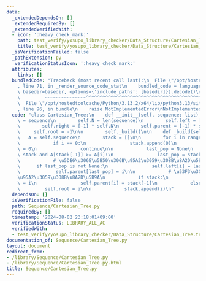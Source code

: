 ```yaml
---
data:
  _extendedDependsOn: []
  _extendedRequiredBy: []
  _extendedVerifiedWith:
  - icon: ':heavy_check_mark:'
    path: test_verify/yosupo_library_checker/Data_Structure/Cartesian_Tree.test.py
    title: test_verify/yosupo_library_checker/Data_Structure/Cartesian_Tree.test.py
  _isVerificationFailed: false
  _pathExtension: py
  _verificationStatusIcon: ':heavy_check_mark:'
  attributes:
    links: []
  bundledCode: "Traceback (most recent call last):\n  File \"/opt/hostedtoolcache/Python/3.13.2/x64/lib/python3.13/site-packages/onlinejudge_verify/documentation/build.py\"\
    , line 71, in _render_source_code_stat\n    bundled_code = language.bundle(stat.path,\
    \ basedir=basedir, options={'include_paths': [basedir]}).decode()\n          \
    \         ~~~~~~~~~~~~~~~^^^^^^^^^^^^^^^^^^^^^^^^^^^^^^^^^^^^^^^^^^^^^^^^^^^^^^^^^^^^^^^^^^\n\
    \  File \"/opt/hostedtoolcache/Python/3.13.2/x64/lib/python3.13/site-packages/onlinejudge_verify/languages/python.py\"\
    , line 96, in bundle\n    raise NotImplementedError\nNotImplementedError\n"
  code: "class Cartesian_Tree:\n    def __init__(self, sequence: list):\n        self.sequence\
    \ = sequence\n        self.N = len(sequence)\n        self.left = [-1] * self.N\n\
    \        self.right = [-1] * self.N\n        self.parent = [-1] * self.N\n   \
    \     self.root = -1\n\n        self._build()\n\n    def _build(self):\n     \
    \   A = self.sequence\n        stack = []\n\n        for i in range(self.N):\n\
    \            if i == 0:\n                stack.append(0)\n                self.root\
    \ = 0\n                continue\n\n            last_pop = None\n            while\
    \ stack and A[stack[-1]] >= A[i]:\n                last_pop = stack.pop()\n\n\
    \            # \u5DE6\u306E\u5B50\u306B\u95A2\u3059\u308B\u8A2D\u5B9A\n      \
    \      if last_pop is not None:\n                self.left[i] = last_pop\n   \
    \             self.parent[last_pop] = i\n\n            # \u53F3\u306E\u5B50\u306B\
    \u95A2\u3059\u308B\u8A2D\u5B9A\n            if stack:\n                self.right[stack[-1]]\
    \ = i\n                self.parent[i] = stack[-1]\n            else:\n       \
    \         self.root = i\n\n            stack.append(i)\n"
  dependsOn: []
  isVerificationFile: false
  path: Sequence/Cartesian_Tree.py
  requiredBy: []
  timestamp: '2024-08-02 23:18:01+09:00'
  verificationStatus: LIBRARY_ALL_AC
  verifiedWith:
  - test_verify/yosupo_library_checker/Data_Structure/Cartesian_Tree.test.py
documentation_of: Sequence/Cartesian_Tree.py
layout: document
redirect_from:
- /library/Sequence/Cartesian_Tree.py
- /library/Sequence/Cartesian_Tree.py.html
title: Sequence/Cartesian_Tree.py
---
```

